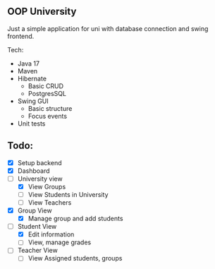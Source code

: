 OOP University
---

Just a simple application for uni with database connection and swing frontend.


Tech:
 - Java 17
 - Maven
 - Hibernate
   - Basic CRUD
   - PostgresSQL
 - Swing GUI
   - Basic structure
   - Focus events
 - Unit tests

Todo:
---
- [x] Setup backend
- [x] Dashboard
- [ ] University view
  - [x] View Groups
  - [ ] View Students in University
  - [ ] View Teachers
- [x] Group View
  - [x] Manage group and add students
- [ ] Student View
  - [x] Edit information
  - [ ] View, manage grades
- [ ] Teacher View
  - [ ] View Assigned students, groups